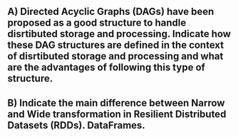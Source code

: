 ## A) Directed Acyclic Graphs (DAGs) have been proposed as a good structure to handle disrtibuted storage and processing. Indicate how these DAG structures are defined in the context of disrtibuted storage and processing and what are the advantages of following this type of structure.

## B) Indicate the main difference between Narrow and Wide transformation in Resilient Distributed Datasets (RDDs). DataFrames.
